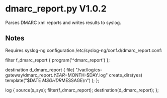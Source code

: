 dmarc_report.py V1.0.2
======================

Parses DMARC xml reports and writes results to syslog.

## Notes
Requires syslog-ng configuration /etc/syslog-ng/conf.d/dmarc_report.conf:

filter f_dmarc_report { program('^dmarc_report') };

destination d_dmarc_report {
    file(
        "/var/log/cs-gateway/dmarc_report.$YEAR-$MONTH-$DAY.log"
        create_dirs(yes)
        template("$DATE $MSGHDR$MESSAGE\n")
    );
};

log { source(s_sys); filter(f_dmarc_report); destination(d_dmarc_report); };
